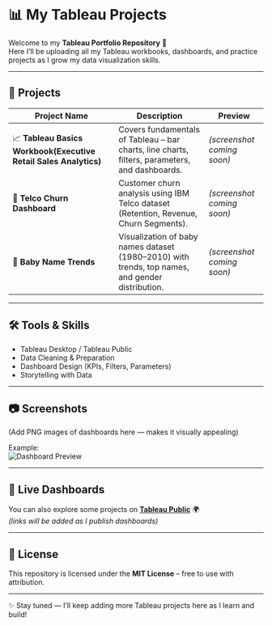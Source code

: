 # 📊 My Tableau Projects

Welcome to my **Tableau Portfolio Repository** 🚀  
Here I’ll be uploading all my Tableau workbooks, dashboards, and practice projects as I grow my data visualization skills.  

---

## 🌟 Projects

| Project Name | Description | Preview |
|--------------|-------------|---------|
| 📈 **Tableau Basics Workbook(Executive Retail Sales Analytics)** | Covers fundamentals of Tableau – bar charts, line charts, filters, parameters, and dashboards. | *(screenshot coming soon)* |
| 🏦 **Telco Churn Dashboard** | Customer churn analysis using IBM Telco dataset (Retention, Revenue, Churn Segments). | *(screenshot coming soon)* |
| 🍼 **Baby Name Trends** | Visualization of baby names dataset (1980–2010) with trends, top names, and gender distribution. | *(screenshot coming soon)* |

---

## 🛠️ Tools & Skills
- Tableau Desktop / Tableau Public  
- Data Cleaning & Preparation  
- Dashboard Design (KPIs, Filters, Parameters)  
- Storytelling with Data  

---

## 📷 Screenshots
(Add PNG images of dashboards here — makes it visually appealing)

Example:  
![Dashboard Preview](screenshots/sample.png)

---

## 🔗 Live Dashboards
You can also explore some projects on **[Tableau Public](https://public.tableau.com/)** 🌍  
*(links will be added as I publish dashboards)*

---

## 📜 License
This repository is licensed under the **MIT License** – free to use with attribution.  

---

✨ Stay tuned — I’ll keep adding more Tableau projects here as I learn and build!  

